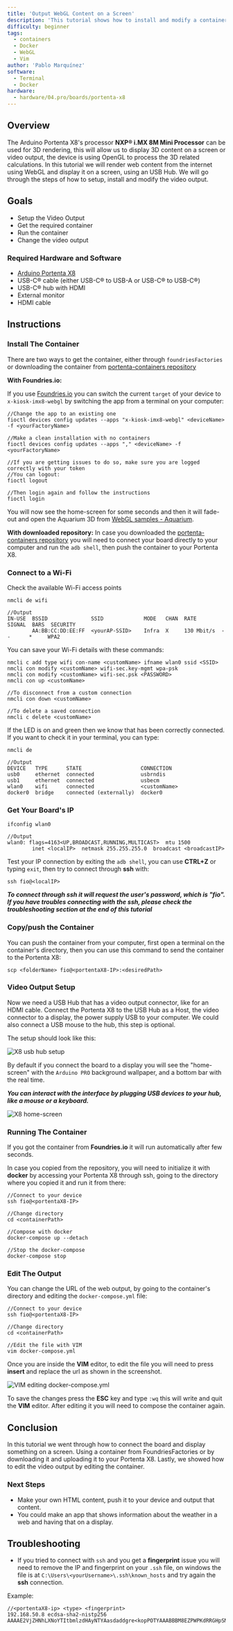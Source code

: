 ```yaml
---
title: 'Output WebGL Content on a Screen'
description: 'This tutorial shows how to install and modify a container that outputs web browser and webGL content'
difficulty: beginner
tags:
  - containers
  - Docker
  - WebGL
  - Vim
author: 'Pablo Marquínez'
software:
  - Terminal
  - Docker
hardware:
  - hardware/04.pro/boards/portenta-x8
---
```


## Overview

The Arduino Portenta X8's processor **NXP® i.MX 8M Mini Processor** can be used for 3D rendering, this will allow us to display 3D content on a screen or video output, the device is using OpenGL to process the 3D related calculations. In this tutorial we will render web content from the internet using WebGL and display it on a screen, using an USB Hub. We will go through the steps of how to setup, install and modify the video output.

## Goals

- Setup the Video Output
- Get the required container
- Run the container
- Change the video output

### Required Hardware and Software

- [Arduino Portenta X8](https://store.arduino.cc/products/portenta-x8)
- USB-C® cable (either USB-C® to USB-A or USB-C® to USB-C®)
- USB-C® hub with HDMI
- External monitor
- HDMI cable

## Instructions

### Install The Container

There are two ways to get the container, either through `foundriesFactories` or downloading the container from [portenta-containers repository](https://github.com/arduino/portenta-containers)

**With Foundries.io:**

If you use [Foundries.io](https://www.foundries.io) you can switch the current `target` of your device to `x-kiosk-imx8-webgl` by switching the app from a terminal on your computer:

```
//Change the app to an existing one
fioctl devices config updates --apps "x-kiosk-imx8-webgl" <deviceName> -f <yourFactoryName>

//Make a clean installation with no containers
fioctl devices config updates --apps "," <deviceName> -f <yourFactoryName>

//If you are getting issues to do so, make sure you are logged correctly with your token
//You can logout:
fioctl logout

//Then login again and follow the instructions
fioctl login
```

You will now see the home-screen for some seconds and then it will fade-out and open the Aquarium 3D from [WebGL samples - Aquarium](https://webglsamples.org/aquarium/aquarium.html).

**With downloaded repository:** In case you downloaded the [portenta-containers repository](https://github.com/arduino/portenta-containers) you will need to connect your board directly to your computer and run the `adb shell`, then push the container to your Portenta X8.

### Connect to a Wi-Fi

Check the available Wi-Fi access points
```
nmcli de wifi

//Output
IN-USE  BSSID              SSID             MODE   CHAN  RATE        SIGNAL  BARS  SECURITY
        AA:BB:CC:DD:EE:FF  <yourAP-SSID>    Infra  X     130 Mbit/s  --      *     WPA2
```

You can save your Wi-Fi details with these commands:
```
nmcli c add type wifi con-name <customName> ifname wlan0 ssid <SSID>
nmcli con modify <customName> wifi-sec.key-mgmt wpa-psk
nmcli con modify <customName> wifi-sec.psk <PASSWORD>
nmcli con up <customName>

//To disconnect from a custom connection
nmcli con down <customName>

//To delete a saved connection
nmcli c delete <customName>
```

If the LED is on and green then we know that has been correctly connected. If you want to check it in your terminal, you can type:
```
nmcli de

//Output
DEVICE   TYPE      STATE                   CONNECTION
usb0     ethernet  connected               usbrndis
usb1     ethernet  connected               usbecm
wlan0    wifi      connected               <customName>
docker0  bridge    connected (externally)  docker0
```

### Get Your Board's IP
```
ifconfig wlan0

//Output
wlan0: flags=4163<UP,BROADCAST,RUNNING,MULTICAST>  mtu 1500
        inet <localIP>  netmask 255.255.255.0  broadcast <broadcastIP>
```

Test your IP connection by exiting the `adb shell`, you can use **CTRL+Z** or typing `exit`, then try to connect through **ssh** with:
```
ssh fio@<localIP>
```
***To connect through ssh it will request the user's password, which is "fio".***
***If you have troubles connecting with the ssh, please check the troubleshooting section at the end of this tutorial***

### Copy/push the Container
You can push the container from your computer, first open a terminal on the container's directory, then you can use this command to send the container to the Portenta X8:
```
scp <folderName> fio@<portentaX8-IP>:<desiredPath>
```

### Video Output Setup

Now we need a USB Hub that has a video output connector, like for an HDMI cable. Connect the Portenta X8 to the USB Hub as a Host, the video connector to a display, the power supply USB to your computer. We could also connect a USB mouse to the hub, this step is optional.

The setup should look like this:

![X8 usb hub setup](assets/portentaX8_hub_screen.svg)

By default if you connect the board to a display you will see the "home-screen" with the `Arduino PRO` background wallpaper, and a bottom bar with the real time.

***You can interact with the interface by plugging USB devices to your hub, like a mouse or a keyboard.***

![X8 home-screen](assets/portentaX8-home-screen.png)

### Running The Container
If you got the container from **Foundries.io** it will run automatically after few seconds.

In case you copied from the repository, you will need to initialize it with **docker** by accessing your Portenta X8 through ssh, going to the directory where you copied it and run it from there:

```
//Connect to your device
ssh fio@<portentaX8-IP>

//Change directory
cd <containerPath>

//Compose with docker
docker-compose up --detach

//Stop the docker-compose
docker-compose stop
```

### Edit The Output
You can change the URL of the web output, by going to the container's directory and editing the `docker-compose.yml` file:
```
//Connect to your device
ssh fio@<portentaX8-IP>

//Change directory
cd <containerPath>

//Edit the file with VIM
vim docker-compose.yml
```

Once you are inside the **VIM** editor, to edit the file you will need to press **insert** and replace the url as shown in the screenshot.

![VIM editing docker-compose.yml](assets/vim-edit-dockerCompose.png)

To save the changes press the **ESC** key and type `:wq` this will write and quit the **VIM** editor. After editing it you will need to compose the container again.

## Conclusion

In this tutorial we went through how to connect the board and display something on a screen. Using a container from FoundriesFactories or by downloading it and uploading it to your Portenta X8. Lastly, we showed how to edit the video output by editing the container.

### Next Steps

- Make your own HTML content, push it to your device and output that content.
- You could make an app that shows information about the weather in a web and having that on a display.

## Troubleshooting
- If you tried to connect with `ssh` and you get a **fingerprint** issue you will need to remove the IP and fingerprint on your `.ssh` file, on windows the file is at `C:\Users\<yourUsername>\.ssh\known_hosts` and try again the **ssh** connection.

Example:
```
//<portentaX8-ip> <type> <fingerprint>
192.168.50.8 ecdsa-sha2-nistp256 AAAAE2VjZHNhLXNoYTItbmlzdHAyNTYAasdaddgre<kopPOTYAAABBBM8EZPWPKdRRGHpSMosJM08R1d10G0h5g5rE4cNjXdJtYpmJNOR+X2FhNRpEdvyDGHfSomJepbaqBoRcCi0Y7M=
```
